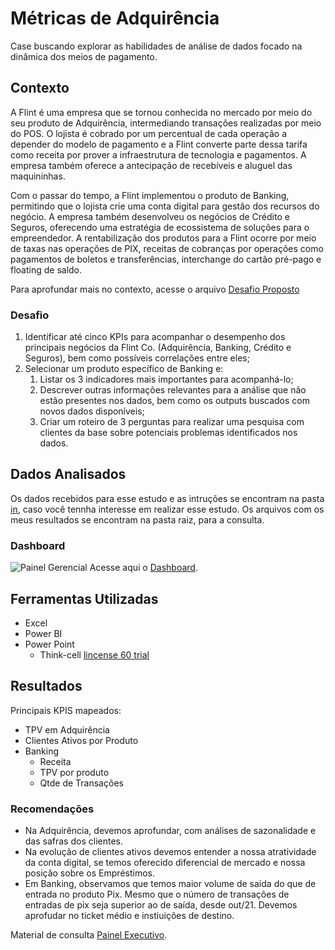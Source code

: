 # Métricas de Adquirência

Case buscando explorar as habilidades de análise de dados focado na dinâmica dos meios de pagamento.


## Contexto

A Flint é uma empresa que se tornou conhecida no mercado por meio do seu produto de Adquirência, intermediando transações realizadas por meio do POS. O lojista é cobrado por um percentual de cada operação a depender do modelo de pagamento e a Flint converte parte dessa tarifa como receita por prover a infraestrutura de tecnologia e pagamentos. A empresa também oferece a antecipação de recebíveis e aluguel das maquininhas.

Com o passar do tempo, a Flint implementou o produto de Banking, permitindo que o lojista crie uma conta digital para gestão dos recursos do negócio. A empresa também desenvolveu os negócios de Crédito e Seguros, oferecendo uma estratégia de ecossistema de soluções para o empreendedor. A rentabilização dos produtos para a Flint ocorre por meio de taxas nas operações de PIX, receitas de cobranças por operações como pagamentos de boletos e transferências, interchange do cartão pré-pago e floating de saldo.

Para aprofundar mais no contexto, acesse o arquivo [Desafio Proposto](/in/Desafio%20Proposto.pdf)

### Desafio

1. Identificar até cinco KPIs para acompanhar o desempenho dos principais negócios da Flint Co. (Adquirência, Banking, Crédito e Seguros), bem como possíveis correlações entre eles;
2. Selecionar um produto específico de Banking e:
   1. Listar os 3 indicadores mais importantes para acompanhá-lo;
   2. Descrever outras informações relevantes para a análise que não estão presentes nos dados, bem como os outputs buscados com novos
dados disponíveis;
   3. Criar um roteiro de 3 perguntas para realizar uma pesquisa com clientes da base sobre potenciais problemas identificados nos dados.

## Dados Analisados
Os dados recebidos para esse estudo e as intruções se encontram na pasta [in](/in/), caso você tennha interesse em realizar esse estudo. Os arquivos com os meus resultados se encontram na pasta raiz, para a consulta.

### Dashboard
![Painel Gerencial](bau/Metricas_Adq_video.gif)
Acesse aqui o [Dashboard](https://bit.ly/MMA_Adquirencia).

## Ferramentas Utilizadas

- Excel
- Power BI
- Power Point
  - Think-cell [lincense 60 trial](https://www.think-cell.com/en/product/firmlearning?utm_campaign=firmlearning-22-1483-1&utm_source=firmlearning&utm_medium=youtube&utm_content=&utm_id=firmlearning-22-1483)


## Resultados

Principais KPIS mapeados:
- TPV em Adquirência
- Clientes Ativos por Produto
- Banking
   - Receita
   - TPV por produto
   - Qtde de Transações
 
### Recomendações
- Na Adquirência, devemos aprofundar, com análises de sazonalidade e das safras dos clientes. 
- Na evolução de clientes ativos devemos entender a nossa atratividade da conta digital, se temos oferecido diferencial de
mercado e nossa posição sobre os Empréstimos.
- Em Banking, observamos que temos maior volume de saída do que de entrada no produto Pix. Mesmo que o
número de transações de entradas de pix seja superior ao de saída, desde out/21. Devemos aprofudar no ticket médio e instiuições de destino.

Material de consulta [Painel Executivo](out/Fintech_pagamentos.pdf).

